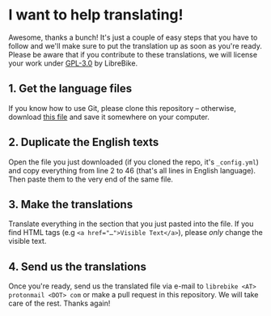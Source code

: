 # I want to help translating!

Awesome, thanks a bunch! It's just a couple of easy steps that you have to follow and we'll make sure to put the translation up as soon as you're ready. Please be aware that if you contribute to these translations, we will license your work under [GPL-3.0](https://github.com/librebike/librebike.github.io/blob/master/LICENSE) by LibreBike.

## 1. Get the language files

If you know how to use Git, please clone this repository – otherwise, download [this file](https://raw.githubusercontent.com/librebike/librebike.github.io/master/_config.yml) and save it somewhere on your computer.

## 2. Duplicate the English texts

Open the file you just downloaded (if you cloned the repo, it's ```_config.yml```) and copy everything from line 2 to 46 (that's all lines in English language). Then paste them to the very end of the same file.

## 3. Make the translations

Translate everything in the section that you just pasted into the file. If you find HTML tags (e.g ```<a href="…">Visible Text</a>```), please *only* change the visible text.

## 4. Send us the translations

Once you're ready, send us the translated file via e-mail to ```librebike <AT> protonmail <DOT> com``` or make a pull request in this repository. We will take care of the rest. Thanks again!
